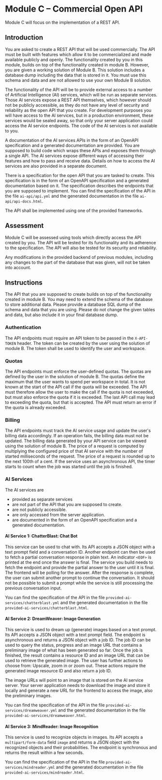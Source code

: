 # Module C – Commercial Open API

Module C will focus on the implementation of a REST API.

## Introduction

You are asked to create a REST API that will be used commercially. The API must be built with features which allow it to
be commercialized and made available publicly and openly. The functionality created by you in this module, builds on top
of the functionality created in module B. However, you are given a working solution of Module B. This solution includes
a database dump including the data that is stored in it. You must use this schema and data and are not allowed to use
your own Module B solution.

The functionality of the API will be to provide external access to a number of Artificial Intelligence (AI) services,
which will be run as separate services. Those AI services expose a REST API themselves, which however should not be
publicly accessible, as they do not have any level of security and reliability as the open API that you create. For
development purposes you will have access to the AI services, but in a production environment, these services would be
sealed away, so that only your server application could access the AI service endpoints. The code of the AI services is
not available to you.

A documentation of the AI services APIs in the form of an OpenAPI specification and a generated documentation
are provided. You are supposed to build code which wraps these APIs and exposes them through a single API. The AI
services expose different ways of accessing their features and how to pass and receive data. Details on how to access
the AI services are also provided in a separate document.

There is a specification for the open API that you are tasked to create. This specification is in the form of an
OpenAPI specification and a generated documentation based on it. The specification describes the endpoints that you are
supposed to implement. You can find the specification of the API in the file `ai-api/api.yml` and the generated
documentation in the file `ai-api/api-docs.html`.

The API shall be implemented using one of the provided frameworks.

## Assessment

Module C will be assessed using tools which directly access the API created by you. The API will be tested for
its functionality and its adherence to the specification. The API will also be tested for its security and reliability.

Any modifications in the provided backend of previous modules, including any changes to the part of the database that
was given, will not be taken into account.

## Instructions

The API that you are supposed to create builds on top of the functionality created in module B. You may need to
extend the schema of the database to store additional data. Please provide a database SQL dump of the schema and data
that you are using. Please do not change the given tables and data, but also include it in your final database dump.

### Authentication

The API endpoints must require an API token to be passed in the `X-API-TOKEN` header. The token can be created by the
user using the solution of module B. The token shall be used to identify the user and workspace.

### Quotas

The API endpoints must enforce the user-defined quotas. The quotas are defined by the user in the solution of module B.
The quotas define the maximum that the user wants to spend per workspace in total. It is not known at the start
of the API call if the quota will be exceeded. The API must therefore allow the user to make the call if the quota is
not exceeded, but must also enforce the quota if it is exceeded. The last API call may lead to exceeding the quota, but
that is accepted. The API must return an error if the quota is already exceeded.

### Billing

The API endpoints must track the AI service usage and update the user's billing data accordingly. If an operation fails,
the billing data must not be updated. The billing data generated by your API service can be viewed using the solution of
module B. The price of a request is computed by multiplying the configured price of that AI service with the number of
started milliseconds of the request. The price of a request is rounded up to the next 100th of a cent. If the service
uses an asynchronous API, the timer starts to count when the job was started until the job is finished.

### AI Services

The AI services are

- provided as separate services
- are not part of the API that you are supposed to create.
- are not publicly accessible.
- are only accessed from the server application.
- are documented in the form of an OpenAPI specification and a generated documentation.

#### AI Service 1: ChatterBlast: Chat Bot

This service can be used to chat with. Its API accepts a JSON object with a text prompt field and a conversation ID.
Another endpoint can then be used to fetch a partial conversation response in plain text. An indicator `<EOF>` is
printed at the end once the answer is final. The service you build needs to fetch the endpoint and provide the partial
answer to the user until it is final. The frontend will be polling for the answer. After the response is complete, the
user can submit another prompt to continue the conversation. It should not be possible to submit a prompt while the
service is still processing the previous conversation input.

You can find the specification of the API in the file `provided-ai-services/chatterblast.yml` and the generated
documentation in the file `provided-ai-services/chatterblast.html`.

#### AI Service 2: DreamWeaver: Image Generation

This service is used to dream up (generate) images based on a text prompt. Its API accepts a JSON object with a text
prompt field. The endpoint is asynchronous and returns a JSON object with a job ID. The job ID can be used to query the
status, progress and an image URL that contains a preliminary image of what has been generated so far. Once the job is
finished, the result contains a resource ID and an image URL that can be used to retrieve the generated image. The user
has further actions to choose from: Upscale, zoom in or zoom out. These actions require the generated image resource ID
and also return a job ID.

The image URLs will point to an image that is stored on the AI service server. Your server application needs to download
the image and store it locally and generate a new URL for the frontend to access the image, also the preliminary images.

You can find the specification of the API in the file `provided-ai-services/dreamweaver.yml` and the generated
documentation in the file `provided-ai-services/dreamweaver.html`.

#### AI Service 3: MindReader: Image Recognition

This service is used to recognize objects in images. Its API accepts a `multipart/form-data` field `image` and returns
a JSON object with the recognized objects and their probabilities. The endpoint is synchronous and returns the result
within a few seconds.

You can find the specification of the API in the file `provided-ai-services/mindreader.yml` and the generated
documentation in the file `provided-ai-services/mindreader.html`.
